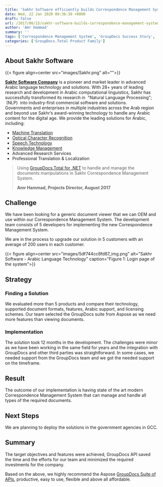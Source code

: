 ```yaml
---
title: 'Sakhr Software efficiently builds Correspondence Management System using GroupDocs.Total for .NET'
date: Wed, 22 Jan 2020 09:36:30 +0000
draft: false
url: /2017/06/15/sakhr-software-builds-correspondence-management-system-with-groupdocs/
author: 'Amr Hammad'
summary: ''
tags: ['Correspondence Management System', 'GroupDocs Success Story', 'Sakhr', 'Success Stories']
categories: ['GroupDocs.Total Product Family']
---
```


## About Sakhr Software



{{< figure align=center src="images/Sakhr.png" alt="">}}


[**Sakhr Software Company**](http://www.sakhr.com/) is a pioneer and market leader in advanced Arabic language technology and solutions. With 28+ years of leading research and development in Arabic computational linguistics, Sakhr has successfully transformed its research in  "Natural Language Processing";  (NLP)  into industry-first commercial software and solutions. Governments and enterprises in multiple industries across the Arab region and beyond use Sakhr’s award-winning technology to handle any Arabic content for the digital age. We provide the leading solutions for Arabic, including:

*   [Machine Translation](http://www.sakhr.com/index.php/en/solutions/machine-translation)
*   [Optical Character Recognition](http://www.sakhr.com/index.php/en/solutions/ocr)
*   [Speech Technology](http://www.sakhr.com/index.php/en/solutions/speech-technologies)
*   [Knowledge Management](http://www.sakhr.com/index.php/en/solutions/knowledge-management)
*   Advanced Research Services
*   Professional Translation & Localization

> Using [GroupDocs.Total for .NET](https://products.groupdocs.com/total/net) to handle and manage the documents manipulations in Sakhr Correspondence Management System.
> 
> **Amr Hammad, Projects Director, August 2017**

## Challenge

We have been looking for a generic document viewer that we can OEM and use within our Correspondence Management System. The development team consists of 5 developers for implementing the new Correspondence Management System.

We are in the process to upgrade our solution in 5 customers with an average of 200 users in each customer.



{{< figure align=center src="images/5df744cc8fd87_img.png" alt="Sakhr Software - Arabic Language Technology" caption="Figure 1: Login page of the system">}}


## Strategy

### Finding a Solution

We evaluated more than 5 products and compare their technology, supported document formats, features, Arabic support, and licensing schemes. Our team selected the GroupDocs suite from Aspose as we need more features than viewing documents.

### Implementation

The solution took 12 months in the development. The challenges were minor as we have been working in the same field for years and the integration with GroupDocs and other third parties was straightforward. In some cases, we needed support from the GroupDocs team and we got the needed support on the timeframe. 

## Result

The outcome of our implementation is having state of the art modern Correspondence Management System that can manage and handle all types of the required documents.

## Next Steps

We are planning to deploy the solutions in the government agencies in GCC.

## Summary

The target objectives and features were achieved, GroupDocs API saved the time and the efforts for our team and minimized the required investments for the company.

Based on the above, we highly recommend the Aspose [GroupDocs Suite of APIs](https://products.groupdocs.com/), productive, easy to use, flexible and above all affordable.




